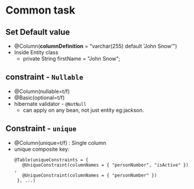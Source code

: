 # Common task
## Set Default value
- @Column(**columnDefinition** = "varchar(255) default 'John Snow'")
- Inside Entity class 
  - private String firstName = "John Snow";

## constraint - `Nullable`
- @Column(nullable=t/f)
- @Basic(optional=t/f)
- hibernate validator - `@NotNull` 
  - can apply on any bean, not just entity eg:jackson.

## Constraint - `unique` 
- @Column(unique=t/f) : Single column
- unique composite key:
  ```
  @Table(uniqueConstraints = {
     @UniqueConstraint(columnNames = { "personNumber", "isActive" }) ,
     @UniqueConstraint(columnNames = { "personNumber" }) 
   }, ...)
  ```